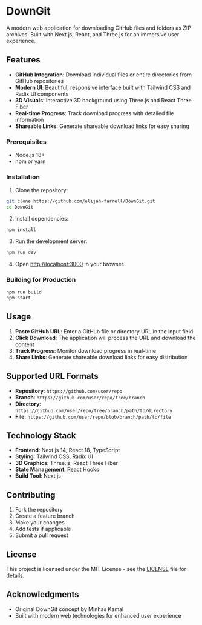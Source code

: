 # DownGit

A modern web application for downloading GitHub files and folders as ZIP archives. Built with Next.js, React, and Three.js for an immersive user experience.

## Features

- **GitHub Integration**: Download individual files or entire directories from GitHub repositories
- **Modern UI**: Beautiful, responsive interface built with Tailwind CSS and Radix UI components
- **3D Visuals**: Interactive 3D background using Three.js and React Three Fiber
- **Real-time Progress**: Track download progress with detailed file information
- **Shareable Links**: Generate shareable download links for easy sharing

### Prerequisites

- Node.js 18+ 
- npm or yarn

### Installation

1. Clone the repository:
```bash
git clone https://github.com/elijah-farrell/DownGit.git
cd DownGit
```

2. Install dependencies:
```bash
npm install
```

3. Run the development server:
```bash
npm run dev
```

4. Open [http://localhost:3000](http://localhost:3000) in your browser.

### Building for Production

```bash
npm run build
npm start
```

## Usage

1. **Paste GitHub URL**: Enter a GitHub file or directory URL in the input field
2. **Click Download**: The application will process the URL and download the content
3. **Track Progress**: Monitor download progress in real-time
4. **Share Links**: Generate shareable download links for easy distribution

## Supported URL Formats

- **Repository**: `https://github.com/user/repo`
- **Branch**: `https://github.com/user/repo/tree/branch`
- **Directory**: `https://github.com/user/repo/tree/branch/path/to/directory`
- **File**: `https://github.com/user/repo/blob/branch/path/to/file`

## Technology Stack

- **Frontend**: Next.js 14, React 18, TypeScript
- **Styling**: Tailwind CSS, Radix UI
- **3D Graphics**: Three.js, React Three Fiber
- **State Management**: React Hooks
- **Build Tool**: Next.js

## Contributing

1. Fork the repository
2. Create a feature branch
3. Make your changes
4. Add tests if applicable
5. Submit a pull request

## License

This project is licensed under the MIT License - see the [LICENSE](LICENSE) file for details.

## Acknowledgments

- Original DownGit concept by Minhas Kamal
- Built with modern web technologies for enhanced user experience

